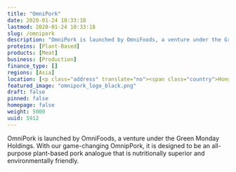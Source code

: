 ```yaml
---
title: "OmniPork"
date: 2020-01-24 10:33:18
lastmod: 2020-01-24 10:33:18
slug: /omnipork
description: "OmniPork is launched by OmniFoods, a venture under the Green Monday Holdings. With our game-changing OmnipPork, it is designed to be an all-purpose plant-based pork analogue that is nutritionally superior and environmentally friendly."
proteins: [Plant-Based]
products: [Meat]
business: [Production]
finance_type: []
regions: [Asia]
location: [<p class="address" translate="no"><span class="country">Hong Kong SAR China</span></p>]
featured_image: "omnipork_logo_black.png"
draft: false
pinned: false
homepage: false
weight: 5000
uuid: 5912
---
```

<p>OmniPork is launched by OmniFoods, a venture under the Green Monday Holdings. With our game-changing OmnipPork, it is designed to be an all-purpose plant-based pork analogue that is nutritionally superior and environmentally friendly.</p>
